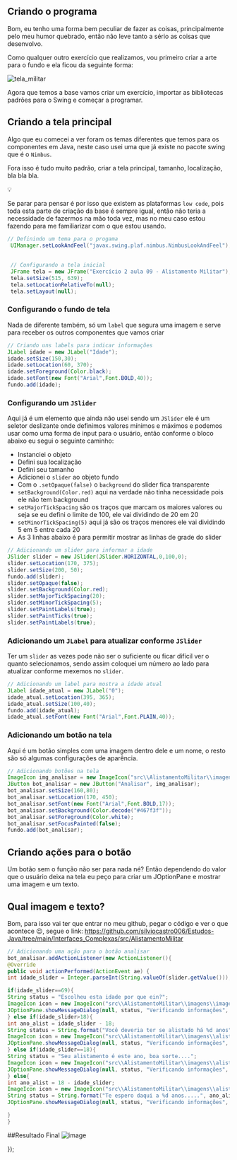 ## Criando o programa

Bom, eu tenho uma forma bem peculiar de fazer as coisas, principalmente pelo meu humor quebrado, então não leve tanto a sério as coisas que desenvolvo.

Como qualquer outro exercício que realizamos, vou primeiro criar a arte para o fundo e ela ficou da seguinte forma:

![tela_militar](https://github.com/user-attachments/assets/26496a10-e8b6-403e-b4a0-288a4e5d6cd3)


Agora que temos a base vamos criar um exercício, importar as bibliotecas padrões para o Swing e começar a programar.

## Criando a tela principal

Algo que eu comecei a ver foram os temas diferentes que temos para os componentes em Java, neste caso usei uma que já existe no pacote swing que é o `Nimbus`.

Fora isso é tudo muito padrão, criar a tela principal, tamanho, localização, bla bla bla. 

<aside>
💡

Se parar para pensar é por isso que existem as plataformas `low code`, pois toda esta parte de criação da base é sempre igual, então não teria a necessidade de fazermos na mão toda vez, mas no meu caso estou fazendo para me familiarizar com o que estou usando.

</aside>

```java
// Definindo um tema para o progama
 UIManager.setLookAndFeel("javax.swing.plaf.nimbus.NimbusLookAndFeel");
  
  
 // Configurando a tela inicial
 JFrame tela = new JFrame("Exercício 2 aula 09 - Alistamento Militar");
 tela.setSize(515, 639);
 tela.setLocationRelativeTo(null);
 tela.setLayout(null);
```

### Configurando o fundo de tela

Nada de diferente também, só um `label` que segura uma imagem e serve para receber os outros componentes que vamos criar

```java
// Criando uns labels para indicar informações
JLabel idade = new JLabel("Idade");
idade.setSize(150,30);
idade.setLocation(60, 370);
idade.setForeground(Color.black);
idade.setFont(new Font("Arial",Font.BOLD,40));
fundo.add(idade);
```

### Configurando um `JSlider`

Aqui já é um elemento que ainda não usei sendo um `JSlider` ele é um seletor deslizante onde definimos valores mínimos e máximos e podemos usar como uma forma de input para o usuário, então conforme o bloco abaixo eu segui o seguinte caminho:

- Instanciei o objeto
- Defini sua localização
- Defini seu tamanho
- Adicionei o `slider` ao objeto fundo
- Com o `.setOpaque(false)` o `background` do slider fica transparente
- `setBackground(Color.red)` aqui na verdade não tinha necessidade pois ele não tem background
- `setMajorTickSpacing` são os traços que marcam os maiores valores ou seja se eu defini o limite de 100, ele vai dividindo de 20 em 20
- `setMinorTickSpacing(5)` aqui já são os traços menores ele vai dividindo 5 em 5 entre cada 20
- As 3 linhas abaixo é para permitir mostrar as linhas de grade do slider

```java
// Adicionando um slider para informar a idade
JSlider slider = new JSlider(JSlider.HORIZONTAL,0,100,0);
slider.setLocation(170, 375);
slider.setSize(200, 50);
fundo.add(slider);
slider.setOpaque(false);
slider.setBackground(Color.red);
slider.setMajorTickSpacing(20);
slider.setMinorTickSpacing(5);
slider.setPaintLabels(true);
slider.setPaintTicks(true);
slider.setPaintLabels(true);
```

### Adicionando um `JLabel` para atualizar conforme `JSlider`

Ter um `slider` as vezes pode não ser o suficiente ou ficar difícil ver o quanto selecionamos, sendo assim coloquei um número ao lado para atualizar conforme mexemos no `slider`.

```java
// Adicionando um label para mostra a idade atual
JLabel idade_atual = new JLabel("0");
idade_atual.setLocation(395, 365);
idade_atual.setSize(100,40);
fundo.add(idade_atual);
idade_atual.setFont(new Font("Arial",Font.PLAIN,40));
```

### Adicionando um botão na tela

Aqui é um botão simples com uma imagem dentro dele e um nome, o resto são só algumas configurações de aparência.

```java
// Adicionando botões na tela
ImageIcon img_analisar = new ImageIcon("src\\AlistamentoMilitar\\imagens\\img_ver.png");
JButton bot_analisar = new JButton("Analisar", img_analisar);
bot_analisar.setSize(160,80);
bot_analisar.setLocation(170, 450);
bot_analisar.setFont(new Font("Arial",Font.BOLD,17));
bot_analisar.setBackground(Color.decode("#467f3f"));
bot_analisar.setForeground(Color.white);
bot_analisar.setFocusPainted(false);
fundo.add(bot_analisar);
```

## Criando ações para o botão

Um botão sem o função não ser para nada né? Então dependendo do valor que o usuário deixa na tela eu peço para criar um JOptionPane e mostrar uma imagem e um texto. 

## Qual imagem e texto?

Bom, para isso vai ter que entrar no meu github, pegar o código e ver o que acontece 😉, segue o link: https://github.com/silviocastro006/Estudos-Java/tree/main/Interfaces_Complexas/src/AlistamentoMilitar

```java
// Adicionando uma ação para o botão analisar
bot_analisar.addActionListener(new ActionListener(){
@Override
public void actionPerformed(ActionEvent ae) {
int idade_slider = Integer.parseInt(String.valueOf(slider.getValue()));

if(idade_slider==69){
String status = "Escolheu esta idade por que ein?";
ImageIcon icon = new ImageIcon("src\\AlistamentoMilitar\\imagens\\imagem_al.png");
JOptionPane.showMessageDialog(null, status, "Verificando informações", JOptionPane.INFORMATION_MESSAGE, icon); 
} else if(idade_slider>18){
int ano_alist = idade_slider - 18;
String status = String.format("Você deveria ter se alistado há %d anos",ano_alist);
ImageIcon icon = new ImageIcon("src\\AlistamentoMilitar\\imagens\\alistamento1.png");
JOptionPane.showMessageDialog(null, status, "Verificando informações", JOptionPane.INFORMATION_MESSAGE, icon);
} else if(idade_slider==18){
String status = "Seu alistamento é este ano, boa sorte....";
ImageIcon icon = new ImageIcon("src\\AlistamentoMilitar\\imagens\\alistamento2.png");
JOptionPane.showMessageDialog(null, status, "Verificando informações", JOptionPane.INFORMATION_MESSAGE, icon);
} else{
int ano_alist = 18 - idade_slider;
ImageIcon icon = new ImageIcon("src\\AlistamentoMilitar\\imagens\\alistamento3.png");
String status = String.format("Te espero daqui a %d anos.....", ano_alist);
JOptionPane.showMessageDialog(null, status, "Verificando informações", JOptionPane.INFORMATION_MESSAGE, icon);

}
}
```
##Resultado Final
![image](https://github.com/user-attachments/assets/25439c4d-7a1e-415f-ae5e-1f59a927c9f5)


});
```
